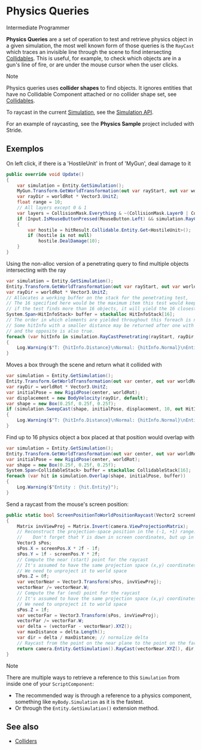 # Physics Queries

<span class="badge text-bg-primary">Intermediate</span>
<span class="badge text-bg-success">Programmer</span>

**Physics Queries** are a set of operation to test and retrieve physics object in a given simulation, the most well known form of those queries is the `RayCast` which traces an invisible line through the scene to find intersecting [Collidables](colliders.md). This is useful, for example, to check which objects are in a gun's line of fire, or are under the mouse cursor when the user clicks.

> [!Note]
> Physics queries uses **collider shapes** to find objects. It ignores entities that have no Collidable Component attached or no collider shape set, see [Collidables](colliders.md).

To raycast in the current [Simulation](xref:Stride.BepuPhysics.BepuSimulation), see the [Simulation API](xref:Stride.BepuPhysics.BepuSimulation).

For an example of raycasting, see the **Physics Sample** project included with Stride.

## Exemplos
On left click, if there is a 'HostileUnit' in front of 'MyGun', deal damage to it
```cs
public override void Update()
{
    var simulation = Entity.GetSimulation();
    MyGun.Transform.GetWorldTransformation(out var rayStart, out var worldRot, out _);
    var rayDir = worldRot * Vector3.UnitZ;
    float range = 10;
    // All layers except 0 & 1
    var layers = CollisionMask.Everything & ~(CollisionMask.Layer0 | CollisionMask.Layer1);
    if (Input.IsMouseButtonPressed(MouseButton.Left) && simulation.RayCast(rayStart, rayDir, range, out HitInfo hitResult, layers))
    {
        var hostile = hitResult.Collidable.Entity.Get<HostileUnit>();
        if (hostile is not null)
            hostile.DealDamage(10);
    }
}
```
Using the non-alloc version of a penetrating query to find multiple objects intersecting with the ray
```cs
var simulation = Entity.GetSimulation();
Entity.Transform.GetWorldTransformation(out var rayStart, out var worldRot, out _);
var rayDir = worldRot * Vector3.UnitZ;
// Allocates a working buffer on the stack for the penetrating test,
// The 16 specified here would be the maximum item this test would keep track of,
// if the test finds more than 16 objects, it will yield the 16 closest ones
System.Span<HitInfoStack> buffer = stackalloc HitInfoStack[16];
// The order in which elements are yielded throughout this foreach is not guaranteed
// Some hitInfo with a smaller distance may be returned after one with a larger one,
// and the opposite is also true.
foreach (var hitInfo in simulation.RayCastPenetrating(rayStart, rayDir, 100f, buffer))
{
    Log.Warning($"T: {hitInfo.Distance}\nNormal: {hitInfo.Normal}\nEntity : {hitInfo.Collidable.Entity}");
}
```
Moves a box through the scene and return what it collided with
```cs
var simulation = Entity.GetSimulation();
Entity.Transform.GetWorldTransformation(out var center, out var worldRot, out _);
var rayDir = worldRot * Vector3.UnitZ;
var initialPose = new RigidPose(center, worldRot);
var displacement = new BodyVelocity(rayDir, default);
var shape = new Box(0.25f, 0.25f, 0.25f);
if (simulation.SweepCast(shape, initialPose, displacement, 10, out HitInfo hitInfo))
{
    Log.Warning($"T: {hitInfo.Distance}\nNormal: {hitInfo.Normal}\nEntity : {hitInfo.Collidable.Entity}");
}
```
Find up to 16 physics object a box placed at that position would overlap with
```cs
var simulation = Entity.GetSimulation();
Entity.Transform.GetWorldTransformation(out var center, out var worldRot, out _);
var initialPose = new RigidPose(center, worldRot);
var shape = new Box(0.25f, 0.25f, 0.25f);
System.Span<CollidableStack> buffer = stackalloc CollidableStack[16];
foreach (var hit in simulation.Overlap(shape, initialPose, buffer))
{
    Log.Warning($"Entity : {hit.Entity}");
}
```
Send a raycast from the mouse's screen position:
```cs
public static bool ScreenPositionToWorldPositionRaycast(Vector2 screenPos, CameraComponent camera)
{
    Matrix invViewProj = Matrix.Invert(camera.ViewProjectionMatrix);
    // Reconstruct the projection-space position in the (-1, +1) range.
    //    Don't forget that Y is down in screen coordinates, but up in projection space
    Vector3 sPos;
    sPos.X = screenPos.X * 2f - 1f;
    sPos.Y = 1f - screenPos.Y * 2f;
    // Compute the near (start) point for the raycast
    // It's assumed to have the same projection space (x,y) coordinates and z = 0 (lying on the near plane)
    // We need to unproject it to world space
    sPos.Z = 0f;
    var vectorNear = Vector3.Transform(sPos, invViewProj);
    vectorNear /= vectorNear.W;
    // Compute the far (end) point for the raycast
    // It's assumed to have the same projection space (x,y) coordinates and z = 1 (lying on the far plane)
    // We need to unproject it to world space
    sPos.Z = 1f;
    var vectorFar = Vector3.Transform(sPos, invViewProj);
    vectorFar /= vectorFar.W;
    var delta = (vectorFar - vectorNear).XYZ();
    var maxDistance = delta.Length();
    var dir = delta / maxDistance; // normalize delta
    // Raycast from the point on the near plane to the point on the far plane and get the collision result
    return camera.Entity.GetSimulation().RayCast(vectorNear.XYZ(), dir, maxDistance, out HitInfo hit);
}
```

>[!Note]
>There are multiple ways to retrieve a reference to this `Simulation` from inside one of your `ScriptComponent`:
>- The recommended way is through a reference to a physics component, something like `myBody.Simulation` as it is the fastest.
>- Or through the `Entity.GetSimulation()` extension method.

## See also
* [Colliders](colliders.md)
